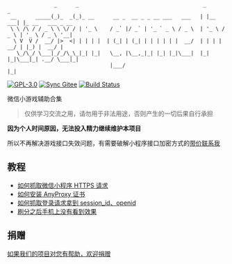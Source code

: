 ```
               _      _                                        _          _
 __      _____(_)_  _(_)_ __      __ _  __ _ _ __ ___   ___   | |__   ___| |_ __   ___ _ __
 \ \ /\ / / _ \ \ \/ / | '_ \    / _` |/ _` | '_ ` _ \ / _ \  | '_ \ / _ \ | '_ \ / _ \ '__|
  \ V  V /  __/ |>  <| | | | |  | (_| | (_| | | | | | |  __/  | | | |  __/ | |_) |  __/ |
   \_/\_/ \___|_/_/\_\_|_| |_|   \__, |\__,_|_| |_| |_|\___|  |_| |_|\___|_| .__/ \___|_|
                                 |___/                                     |_|
```

[![GPL-3.0](https://img.shields.io/badge/license-GPL--3.0-blue.svg)](LICENSE)
[![Sync Gitee](https://img.shields.io/badge/sync-gitee-green.svg)](https://gitee.com/game-helper/weixin-game-helper)
[![Build Status](https://travis-ci.org/game-helper/weixin.svg?branch=master)](https://travis-ci.org/game-helper/weixin)

微信小游戏辅助合集

> 仅供学习交流之用，请勿用于非法用途，否则产生的一切后果自行承担

**因为个人时间原因，无法投入精力继续维护本项目**

所以不再解决游戏接口失效问题，有需要破解小程序接口加密方式的<a href="mailto:i@zhuweiyou.com">带价联系我</a>

## 教程

- [如何抓取微信小程序 HTTPS 请求](https://github.com/game-helper/weixin/issues/6)
- [如何安装 AnyProxy 证书](https://github.com/game-helper/weixin/issues/7)
- [如何抓取登录请求拿到 session_id、openid](https://github.com/game-helper/weixin/issues/13)
- [刷分之后手机上没有看到效果](https://github.com/game-helper/weixin/issues/17)

## 捐赠

[如果我们的项目对您有帮助，欢迎捐赠](https://github.com/game-helper/donate)
